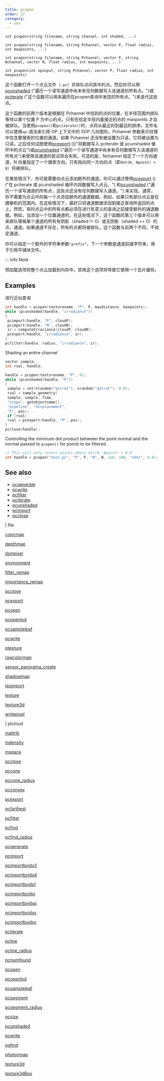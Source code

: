 ```yaml
---
title: pcopen
order: 27
category:
  - vex
---
```


`int pcopen(string filename, string channel, int shaded, ...)`

`int pcopen(string filename, string Pchannel, vector P, float radius, int maxpoints, ...)`

`int pcopen(string filename, string Pchannel, vector P, string Nchannel, vector N, float radius, int maxpoints, ...)`

`int pcopen(int opinput, string Pchannel, vector P, float radius, int maxpoints)`

这个函数打开一个点云文件（`.pc`）并排队访问其中的点。然后你可以用[pcunshaded](pcunshaded.html) ("遍历一个读写通道中尚未有任何数据写入该通道的所有点。")或[pciterate](pciterate.html) ("这个函数可以用来遍历在pcopen查询中发现的所有点。")来迭代这些点。

这个函数的前两个版本是根据在 Pchannel 中找到的点的位置，在半径范围内排队等待以某个位置 P 为中心的点。只有在给定半径内最接近的点的 maxpoints 才会被排队。当使用`pcopen()`和`pciterate()`时，点将从最近的到最远的排序。文件名可以使用`op:`语法来引用 OP 上下文中的 SOP 几何图形。Pchannel 参数表示纹理中包含要搜索的位置的通道。如果 Pchannel 还没有被设置为只读，它将被设置为只读。之后任何试图使用[pcexport](pcexport.html) ()("将数据写入 pciterate 或 pcunshaded 循环中的点云")或[pcunshaded](pcunshaded.html) ("遍历一个读写通道中尚未有任何数据写入该通道的所有点")来使用该通道的尝试将会失败。可选的是，Nchannel 指定了一个方向通道，N 向量指定了一个搜索方向。只有指向同一方向的点（即`dot(N, Npoint) > 0`）将被排队。

在某些情况下，你可能需要向点云添加额外的通道。你可以通过使用[pcexport](pcexport.html) () ("在 pciterate 或 pcunshaded 循环内将数据写入点云。") 和[pcunshaded](pcunshaded.html) ("遍历一个读写通道的所有点，这些点还没有任何数据写入通道。") 来实现。通常，你不需要为点云中的每一个点添加额外的通道数据。例如，如果只有部分点云是在摄像机的范围内。在这些情况下，最好只将通道数据添加到接近查询所返回的点上。然而，有时点云中的所有点都必须在进行有意义的查询之前接受额外的通道数据。例如，当添加一个位置通道时。在这些情况下，这个函数的第三个版本可以用来排队等候某个通道的所有有阴影（shaded != 0）或无阴影（shaded == 0）的点，通道。如果通道不存在，所有的点都将被排队。这个函数与前两个不同，不锁定通道。

你可以指定一个额外的字符串参数`"prefix"`，下一个参数是通道前缀字符串，用于引用平铺块文件。

::: info Note

预加载选项将整个点云加载到内存中。禁用这个选项将导致它使用一个瓦片缓存。

## Examples



进行近似查询

```c
int handle = pcopen(texturename, "P", P, maxdistance, maxpoints);
while (pcunshaded(handle, "irradiance"))
{
 pcimport(handle, "P", cloudP);
 pcimport(handle, "N", cloudN);
 ir = computeIrraciance(cloudP, cloudN);
 pcexport(handle, "irradiance", ir);
}
pcfilter(handle, radius, "irradiance", ir);

```

Shading an entire channel

```c
vector sample;
int rval, handle;

handle = pcopen(texturename, "P", 0);
while (pcunshaded(handle, "P"))
{
 sample = set(nrandom("qstrat"), nrandom("qstrat"), 0.0);
 rval = sample_geometry(
 sample, sample, Time,
 "scope", getobjectname(),
 "pipeline", "displacement",
 "P", pos);
 if (rval)
 rval = pcexport(handle, "P", pos);
}
pcclose(handle);

```

Controlling the minimum dot product between the point normal and the normal passed to `pcopen()` for points to be filtered

```c
// This will only return points where dot(N, Npoint) > 0.8
int handle = pcopen("test.pc", "P", P, "N", N, 1e6, 100, "ndot", 0.8);

```

## See also

- [pcgenerate](pcgenerate.html)
- [pcwrite](pcwrite.html)
- [pcfilter](pcfilter.html)
- [pciterate](pciterate.html)
- [pcunshaded](pcunshaded.html)
- [pcimport](pcimport.html)
- [pcclose](pcclose.html)

|
file

[colormap](colormap.html)

[depthmap](depthmap.html)

[dsmpixel](dsmpixel.html)

[environment](environment.html)

[filter_remap](filter_remap.html)

[importance_remap](importance_remap.html)

[pcclose](pcclose.html)

[pcexport](pcexport.html)

[pcopen](pcopen.html)

[pcopenlod](pcopenlod.html)

[pcsampleleaf](pcsampleleaf.html)

[pcwrite](pcwrite.html)

[ptexture](ptexture.html)

[rawcolormap](rawcolormap.html)

[sensor_panorama_create](sensor_panorama_create.html)

[shadowmap](shadowmap.html)

[teximport](teximport.html)

[texture](texture.html)

[texture3d](texture3d.html)

[writepixel](writepixel.html)

|
ptcloud

[mattrib](mattrib.html)

[mdensity](mdensity.html)

[mspace](mspace.html)

[pcclose](pcclose.html)

[pccone](pccone.html)

[pccone_radius](pccone_radius.html)

[pcconvex](pcconvex.html)

[pcexport](pcexport.html)

[pcfarthest](pcfarthest.html)

[pcfilter](pcfilter.html)

[pcfind](pcfind.html)

[pcfind_radius](pcfind_radius.html)

[pcgenerate](pcgenerate.html)

[pcimport](pcimport.html)

[pcimportbyidx3](pcimportbyidx3.html)

[pcimportbyidx4](pcimportbyidx4.html)

[pcimportbyidxf](pcimportbyidxf.html)

[pcimportbyidxi](pcimportbyidxi.html)

[pcimportbyidxp](pcimportbyidxp.html)

[pcimportbyidxs](pcimportbyidxs.html)

[pcimportbyidxv](pcimportbyidxv.html)

[pciterate](pciterate.html)

[pcline](pcline.html)

[pcline_radius](pcline_radius.html)

[pcnumfound](pcnumfound.html)

[pcopen](pcopen.html)

[pcopenlod](pcopenlod.html)

[pcsampleleaf](pcsampleleaf.html)

[pcsegment](pcsegment.html)

[pcsegment_radius](pcsegment_radius.html)

[pcsize](pcsize.html)

[pcunshaded](pcunshaded.html)

[pcwrite](pcwrite.html)

[pgfind](pgfind.html)

[photonmap](photonmap.html)

[texture3d](texture3d.html)

[texture3dBox](texture3dBox.html)

